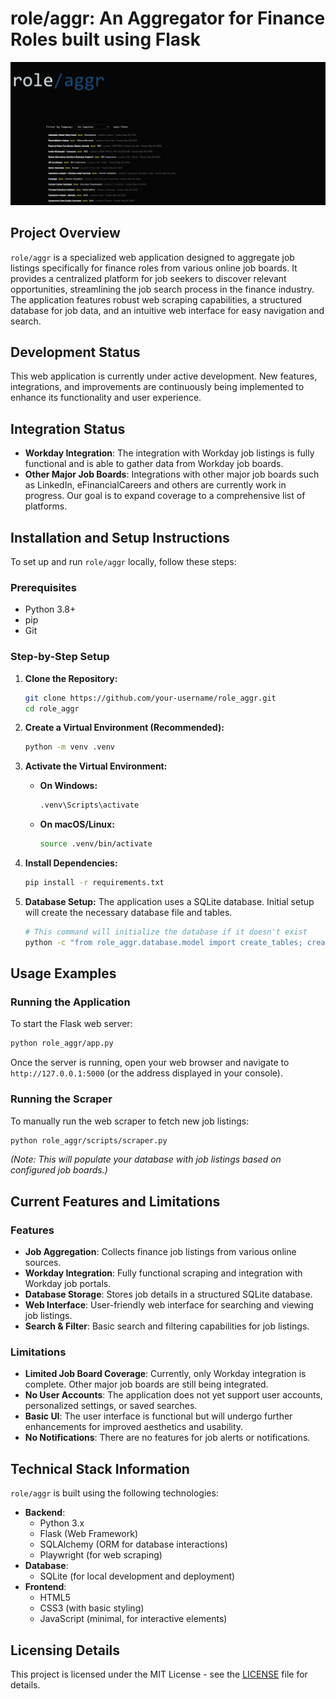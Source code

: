 # role/aggr: An Aggregator for Finance Roles built using Flask

![role_aggr_home](role_aggr\role_aggr_home.jpeg)

## Project Overview
`role/aggr` is a specialized web application designed to aggregate job listings specifically for finance roles from various online job boards. It provides a centralized platform for job seekers to discover relevant opportunities, streamlining the job search process in the finance industry. The application features robust web scraping capabilities, a structured database for job data, and an intuitive web interface for easy navigation and search.

## Development Status
This web application is currently under active development. New features, integrations, and improvements are continuously being implemented to enhance its functionality and user experience.

## Integration Status
- **Workday Integration**: The integration with Workday job listings is fully functional and is able to gather data from Workday job boards.
- **Other Major Job Boards**: Integrations with other major job boards such as LinkedIn, eFinancialCareers and others are currently work in progress. Our goal is to expand coverage to a comprehensive list of platforms.

## Installation and Setup Instructions

To set up and run `role/aggr` locally, follow these steps:

### Prerequisites
- Python 3.8+
- pip
- Git

### Step-by-Step Setup

1. **Clone the Repository:**
   ```bash
   git clone https://github.com/your-username/role_aggr.git
   cd role_aggr
   ```

2. **Create a Virtual Environment (Recommended):**
   ```bash
   python -m venv .venv
   ```

3. **Activate the Virtual Environment:**
   - **On Windows:**
     ```bash
     .venv\Scripts\activate
     ```
   - **On macOS/Linux:**
     ```bash
     source .venv/bin/activate
     ```

4. **Install Dependencies:**
   ```bash
   pip install -r requirements.txt
   ```

5. **Database Setup:**
   The application uses a SQLite database. Initial setup will create the necessary database file and tables.
   ```bash
   # This command will initialize the database if it doesn't exist
   python -c "from role_aggr.database.model import create_tables; create_tables()"
   ```

## Usage Examples

### Running the Application

To start the Flask web server:

```bash
python role_aggr/app.py
```

Once the server is running, open your web browser and navigate to `http://127.0.0.1:5000` (or the address displayed in your console).

### Running the Scraper

To manually run the web scraper to fetch new job listings:

```bash
python role_aggr/scripts/scraper.py
```
*(Note: This will populate your database with job listings based on configured job boards.)*

## Current Features and Limitations

### Features
- **Job Aggregation**: Collects finance job listings from various online sources.
- **Workday Integration**: Fully functional scraping and integration with Workday job portals.
- **Database Storage**: Stores job details in a structured SQLite database.
- **Web Interface**: User-friendly web interface for searching and viewing job listings.
- **Search & Filter**: Basic search and filtering capabilities for job listings.

### Limitations
- **Limited Job Board Coverage**: Currently, only Workday integration is complete. Other major job boards are still being integrated.
- **No User Accounts**: The application does not yet support user accounts, personalized settings, or saved searches.
- **Basic UI**: The user interface is functional but will undergo further enhancements for improved aesthetics and usability.
- **No Notifications**: There are no features for job alerts or notifications.

## Technical Stack Information

`role/aggr` is built using the following technologies:

-   **Backend**:
    -   Python 3.x
    -   Flask (Web Framework)
    -   SQLAlchemy (ORM for database interactions)
    -   Playwright (for web scraping)
-   **Database**:
    -   SQLite (for local development and deployment)
-   **Frontend**:
    -   HTML5
    -   CSS3 (with basic styling)
    -   JavaScript (minimal, for interactive elements)

## Licensing Details

This project is licensed under the MIT License - see the [LICENSE](LICENSE) file for details.